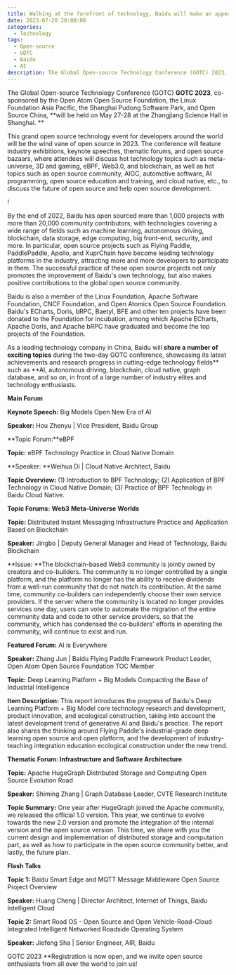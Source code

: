 ```yaml
---
title: Walking at the forefront of technology, Baidu will make an appearance at GOTC 2023.
date: 2023-07-20 20:00:00
categories:
  - Technology
tags:
  - Open-source
  - GOTC
  - Baidu
  - AI
description: The Global Open-source Technology Conference (GOTC) 2023, jointly initiated by the OpenAtom Foundation, the Linux Foundation Asia-Pacific, Shanghai Pudong Software Park and Open Source China, will be held at the Zhangjiang Science Hall in Shanghai on May 27-28.
---
```


The Global Open-source Technology Conference (GOTC) **GOTC 2023**, co-sponsored by the Open Atom Open Source Foundation, the Linux Foundation Asia Pacific, the Shanghai Pudong Software Park, and Open Source China, **will be held on May 27-28 at the Zhangjiang Science Hall in Shanghai. **

This grand open source technology event for developers around the world will be the wind vane of open source in 2023. The conference will feature industry exhibitions, keynote speeches, thematic forums, and open source bazaars, where attendees will discuss hot technology topics such as meta-universe, 3D and gaming, eBPF, Web3.0, and blockchain, as well as hot topics such as open source community, AIGC, automotive software, AI programming, open source education and training, and cloud native, etc., to discuss the future of open source and help open source development.

! [](https://oscimg.oschina.net/oscnet/up-8376b5b5f0d66f282be161322fbb226590b.jpg)

By the end of 2022, Baidu has open sourced more than 1,000 projects with more than 20,000 community contributors, with technologies covering a wide range of fields such as machine learning, autonomous driving, blockchain, data storage, edge computing, big front-end, security, and more. In particular, open source projects such as Flying Paddle, PaddlePaddle, Apollo, and XuprChain have become leading technology platforms in the industry, attracting more and more developers to participate in them. The successful practice of these open source projects not only promotes the improvement of Baidu's own technology, but also makes positive contributions to the global open source community.

Baidu is also a member of the Linux Foundation, Apache Software Foundation, CNCF Foundation, and Open Atomics Open Source Foundation. Baidu's ECharts, Doris, bRPC, Baetyl, BFE and other ten projects have been donated to the Foundation for incubation, among which Apache ECharts, Apache Doris, and Apache bRPC have graduated and become the top projects of the Foundation.

As a leading technology company in China, Baidu will **share a number of exciting topics** during the two-day GOTC conference, showcasing its latest achievements and research progress in cutting-edge technology fields** such as **AI, autonomous driving, blockchain, cloud native, graph database, and so on, in front of a large number of industry elites and technology enthusiasts.

**Main Forum**

**Keynote Speech:** Big Models Open New Era of AI

**Speaker:** Hou Zhenyu | Vice President, Baidu Group

**Topic Forum:**eBPF

**Topic:** eBPF Technology Practice in Cloud Native Domain

**Speaker: **Weihua Di | Cloud Native Architect, Baidu

**Topic Overview:** (1) Introduction to BPF Technology; (2) Application of BPF Technology in Cloud Native Domain; (3) Practice of BPF Technology in Baidu Cloud Native.

**Topic Forums:** **Web3** **Meta-Universe** **Worlds**

**Topic:** Distributed Instant Messaging Infrastructure Practice and Application Based on Blockchain

**Speaker:** Jingbo | Deputy General Manager and Head of Technology, Baidu Blockchain

**Issue: **The blockchain-based Web3 community is jointly owned by creators and co-builders. The community is no longer controlled by a single platform, and the platform no longer has the ability to receive dividends from a well-run community that do not match its contribution. At the same time, community co-builders can independently choose their own service providers. If the server where the community is located no longer provides services one day, users can vote to automate the migration of the entire community data and code to other service providers, so that the community, which has condensed the co-builders' efforts in operating the community, will continue to exist and run.

**Featured Forum:** AI is Everywhere

**Speaker:** Zhang Jun | Baidu Flying Paddle Framework Product Leader, Open Atom Open Source Foundation TOC Member

**Topic:** Deep Learning Platform + Big Models Compacting the Base of Industrial Intelligence

**Item Description:** This report introduces the progress of Baidu's Deep Learning Platform + Big Model core technology research and development, product innovation, and ecological construction, taking into account the latest development trend of generative AI and Baidu's practice. The report also shares the thinking around Flying Paddle's industrial-grade deep learning open source and open platform, and the development of industry-teaching integration education ecological construction under the new trend.

**Thematic Forum: Infrastructure and Software Architecture**

**Topic:** Apache HugeGraph Distributed Storage and Computing Open Source Evolution Road

**Speaker:** Shiming Zhang | Graph Database Leader, CVTE Research Institute

**Topic Summary:** One year after HugeGraph joined the Apache community, we released the official 1.0 version. This year, we continue to evolve towards the new 2.0 version and promote the integration of the internal version and the open source version. This time, we share with you the current design and implementation of distributed storage and computation part, as well as how to participate in the open source community better, and lastly, the future plan.

**Flash Talks**

**Topic 1:** Baidu Smart Edge and MQTT Message Middleware Open Source Project Overview

**Speaker:** Huang Cheng | Director Architect, Internet of Things, Baidu Intelligent Cloud

**Topic 2:** Smart Road OS - Open Source and Open Vehicle-Road-Cloud Integrated Intelligent Networked Roadside Operating System

**Speaker:** Jiefeng Sha | Senior Engineer, AIR, Baidu

GOTC 2023 **Registration is now open, and we invite open source enthusiasts from all over the world to join us!